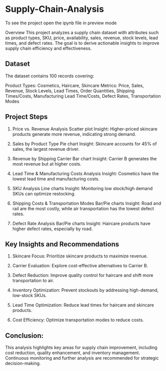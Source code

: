 # Supply-Chain-Analysis

To see the project open the ipynb file in preview mode

Overview
This project analyzes a supply chain dataset with attributes such as product types, SKU, price, availability, sales, revenue, stock levels, lead times, and defect rates. The goal is to derive actionable insights to improve supply chain efficiency and effectiveness.

## Dataset
The dataset contains 100 records covering:

Product Types: Cosmetics, Haircare, Skincare
Metrics: Price, Sales, Revenue, Stock Levels, Lead Times, Order Quantities, Shipping Times/Costs, Manufacturing Lead Time/Costs, Defect Rates, Transportation Modes

## Project Steps
1. Price vs. Revenue Analysis
Scatter plot
Insight: Higher-priced skincare products generate more revenue, indicating strong demand.

2. Sales by Product Type
Pie chart
Insight: Skincare accounts for 45% of sales, the largest revenue driver.

3. Revenue by Shipping Carrier
Bar chart
Insight: Carrier B generates the most revenue but at higher costs.

4. Lead Time & Manufacturing Costs
Analysis
Insight: Cosmetics have the lowest lead time and manufacturing costs.

5. SKU Analysis
Line charts
Insight: Monitoring low stock/high demand SKUs can optimize restocking.

6. Shipping Costs & Transportation Modes
Bar/Pie charts
Insight: Road and rail are the most costly, while air transportation has the lowest defect rates.

7. Defect Rate Analysis
Bar/Pie charts
Insight: Haircare products have higher defect rates, especially by road.


## Key Insights and Recommendations

1. Skincare Focus: Prioritize skincare products to maximize revenue.

2. Carrier Evaluation: Explore cost-effective alternatives to Carrier B.

3. Defect Reduction: Improve quality control for haircare and shift more transportation to air.

4. Inventory Optimization: Prevent stockouts by addressing high-demand, low-stock SKUs.

5. Lead Time Optimization: Reduce lead times for haircare and skincare products.

6. Cost Efficiency: Optimize transportation modes to reduce costs.


## Conclusion:
This analysis highlights key areas for supply chain improvement, including cost reduction, quality enhancement, and inventory management. Continuous monitoring and further analysis are recommended for strategic decision-making.
